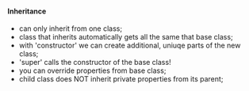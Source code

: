 #### Inheritance 
* can only inherit from one class;
* class that inherits automatically gets all the same that base class;
* with 'constructor' we can create additional, uniuqe parts of the new class;
* 'super' calls the constructor of the base class!
* you can override properties from base class;
* child class does NOT inherit private properties from its parent;
